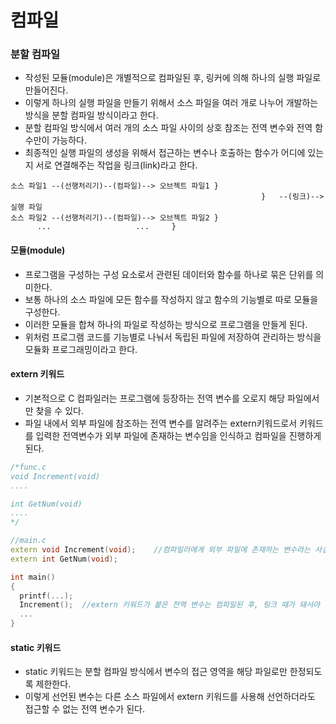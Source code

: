 컴파일
==
### 분할 컴파일
* 작성된 모듈(module)은 개별적으로 컴파일된 후, 링커에 의해 하나의 실행 파일로 만들어진다.
* 이렇게 하나의 실행 파일을 만들기 위해서 소스 파일을 여러 개로 나누어 개발하는 방식을 분할 컴파일 방식이라고 한다.
* 분할 컴파일 방식에서 여러 개의 소스 파일 사이의 상호 참조는 전역 변수와 전역 함수만이 가능하다.
* 최종적인 실행 파일의 생성을 위해서 접근하는 변수나 호출하는 함수가 어디에 있는지 서로 연결해주는 작업을 링크(link)라고 한다.
```
소스 파일1 --(선행처리기)--(컴파일)--> 오브젝트 파일1	}
                                                        }	--(링크)-->	실행 파일
소스 파일2 --(선행처리기)--(컴파일)--> 오브젝트 파일2	}  
      ...					...     }
```

#### 모듈(module)
* 프로그램을 구성하는 구성 요소로서 관련된 데이터와 함수를 하나로 묶은 단위를 의미한다.
* 보통 하나의 소스 파일에 모든 함수를 작성하지 않고 함수의 기능별로 따로 모듈을 구성한다.
* 이러한 모듈을 합쳐 하나의 파일로 작성하는 방식으로 프로그램을 만들게 된다.
* 위처럼 프로그램 코드를 기능별로 나눠서 독립된 파일에 저장하여 관리하는 방식을 모듈화 프로그래밍이라고 한다.

#### extern 키워드
* 기본적으로 C 컴파일러는 프로그램에 등장하는 전역 변수를 오로지 해당 파일에서만 찾을 수 있다.
* 파일 내에서 외부 파일에 참조하는 전역 변수를 알려주는 extern키워드로서 키워드를 입력한 전역변수가 외부 파일에 존재하는 변수임을 인식하고 컴파일을 진행하게 된다.	

```cpp
/*func.c
void Increment(void)
....

int GetNum(void)
....
*/

//main.c
extern void Increment(void);	//컴파일러에게 외부 파일에 존재하는 변수라는 사실을 따로 알려줘야 하기 때문에 키워드를 사용해 다시 한 번 변수 선언
extern int GetNum(void);

int main()
{
  printf(...);
  Increment();	//extern 키워드가 붙은 전역 변수는 컴파일된 후, 링크 때가 돼서야 실제로 연결
  ...
}
```

#### static 키워드
* static 키워드는 분할 컴파일 방식에서 변수의 접근 영역을 해당 파일로만 한정되도록 제한한다.
* 이렇게 선언된 변수는 다른 소스 파일에서 extern 키워드를 사용해 선언하더라도 접근할 수 없는 전역 변수가 된다.












